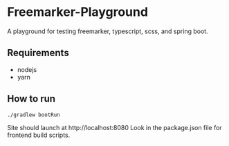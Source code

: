 # Freemarker-Playground
A playground for testing freemarker, typescript, scss, and spring boot.

## Requirements
- nodejs
- yarn

## How to run
```
./gradlew bootRun
```
Site should launch at http://localhost:8080
Look in the package.json file for frontend build scripts.
